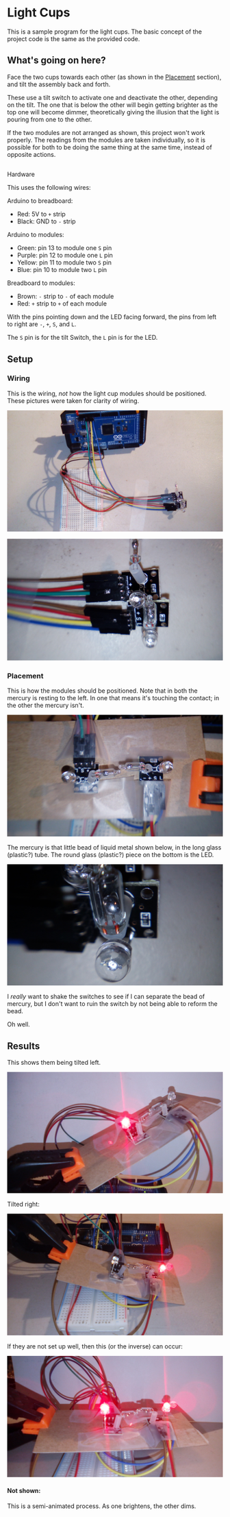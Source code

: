 # Light Cups

This is a sample program for the light cups. The basic concept of the project code is the same as the provided code. 



## What's going on here?

Face the two cups towards each other (as shown in the [Placement](#placement) section), and tilt the assembly back and forth. 

These use a tilt switch to activate one and deactivate the other, depending on the tilt. The one that is below the other will begin getting brighter as the top one will become dimmer, theoretically giving the illusion that the light is pouring from one to the other.

If the two modules are not arranged as shown, this project won't work properly. The readings from the modules are taken individually, so it is possible for both to be doing the same thing at the same time, instead of opposite actions.



##
Hardware

This uses the following wires:

Arduino to breadboard:

- Red: 5V to `+` strip
- Black: GND to `-` strip

Arduino to modules:

- Green: pin 13 to module one `S` pin
- Purple: pin 12 to module one `L` pin
- Yellow: pin 11 to module two `S` pin
- Blue: pin 10 to module two `L` pin

Breadboard to modules:

-   Brown: `-` strip to `-` of each module
-   Red: `+` strip to `+` of each module



With the pins pointing down and the LED facing forward, the pins from left to right are `-`, `+`, `S`, and `L`.

The `S` pin is for the tilt Switch, the `L` pin is for the LED.



## Setup

### Wiring

This is the wiring, *not* how the light cup modules should be positioned. These pictures were taken for clarity of wiring.

![wiring-overall](pictures/wiring-overall.jpg)

![wiring-light-cups](pictures/wiring-light-cups.jpg)



### Placement

This is how the modules should be positioned. Note that in both the mercury is resting to the left. In one that means it's touching the contact; in the other the mercury isn't.

![setup](pictures/setup.jpg)



The mercury is that little bead of liquid metal shown below, in the long glass (plastic?) tube. The round glass (plastic?) piece on the bottom is the LED.

![mercury](pictures/mercury.jpg)



I *really* want to shake the switches to see if I can separate the bead of mercury, but I don't want to ruin the switch by not being able to reform the bead.

Oh well.



## Results

This shows them being tilted left. 

![tilt-left](pictures/tilt-left.jpg)



Tilted right:

![tilt-right](pictures/tilt-right.jpg)



If they are not set up well, then this (or the inverse) can occur:

![neutral](pictures/neutral.jpg)



#### Not shown:  

This is a semi-animated process. As one brightens, the other dims. 
